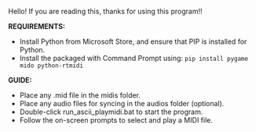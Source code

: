 Hello! If you are reading this, thanks for using this program!!

**REQUIREMENTS:**
- Install Python from Microsoft Store, and ensure that PIP is installed for Python.
- Install the packaged with Command Prompt using: `pip install pygame mido python-rtmidi`

**GUIDE:** 
- Place any .mid file in the midis folder.
- Place any audio files for syncing in the audios folder (optional).
- Double-click run_ascii_playmidi.bat to start the program.
- Follow the on-screen prompts to select and play a MIDI file.
